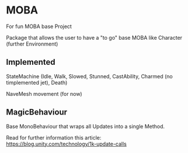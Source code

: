 # MOBA
For fun MOBA base Project

Package that allows the user to have a "to go" base MOBA like Character (further Environment)

## Implemented
StateMachine  (Idle, Walk, Slowed, Stunned, CastAbility, Charmed (no timplemented jet), Death) 

NaveMesh movement (for now)


## MagicBehaviour
Base MonoBehaviour that wraps all Updates into a single Method.

Read for further information this article: https://blog.unity.com/technology/1k-update-calls
